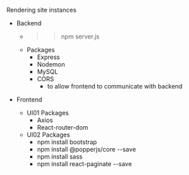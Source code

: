 Rendering site instances

- Backend
    - >> npm server.js
    - Packages
        - Express
        - Nodemon
        - MySQL
        - CORS
            - to allow frontend to communicate with backend

- Frontend
    - UI01 Packages
        - Axios
        - React-router-dom
    - UI02 Packages
        - npm install bootstrap
        - npm install @popperjs/core --save
        - npm install sass
        - npm install react-paginate --save